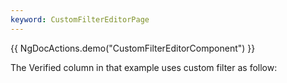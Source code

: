 ```yaml
---
keyword: CustomFilterEditorPage
---
```


{{ NgDocActions.demo("CustomFilterEditorComponent") }}

The Verified column in that example uses custom filter as follow:

```typescript file="../../example/custom-filter/boolean-filter.component.ts" name="boolean-filter.component.ts" group="g1"
```

```html file="../../example/custom-filter/boolean-filter.component.html" name="boolean-filter.component.html" group="g1"
```